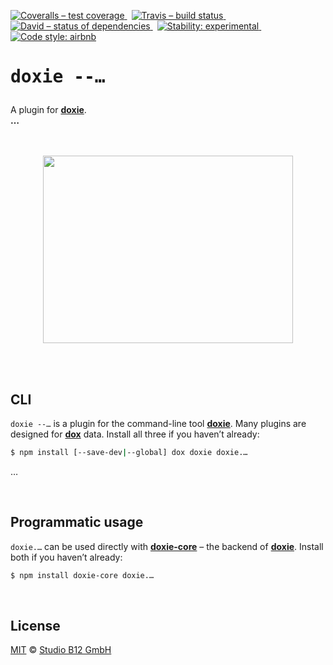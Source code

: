 [![Coveralls – test coverage
](https://img.shields.io/coveralls/studio-b12/doxie.….svg?style=flat-square)
](https://coveralls.io/r/studio-b12/doxie.…)
 [![Travis – build status
](https://img.shields.io/travis/studio-b12/doxie.…/master.svg?style=flat-square)
](https://travis-ci.org/studio-b12/doxie.…)
 [![David – status of dependencies
](https://img.shields.io/david/studio-b12/doxie.….svg?style=flat-square)
](https://david-dm.org/studio-b12/doxie.…)
 [![Stability: experimental
](https://img.shields.io/badge/stability-experimental-yellow.svg?style=flat-square)
](https://nodejs.org/api/documentation.html#documentation_stability_index)
 [![Code style: airbnb
](https://img.shields.io/badge/code%20style-airbnb-777777.svg?style=flat-square)
](https://github.com/airbnb/javascript)




<h1                                                                 id="/"><pre>
doxie --…
</pre></h1>

A plugin for **[doxie][]**.  
**…**

[doxie]:  https://github.com/studio-b12/doxie




<p align="center"><a
  title="Graphic by the great Justin Mezzell"
  href="http://justinmezzell.tumblr.com/post/89957156723"
  >
  <br/>
  <br/>
  <img
    src="Readme/….gif"
    width="400"
    height="300"
  />
  <br/>
  <br/>
</a></p>




<a                                                          id="/cli"></a>&nbsp;

CLI
---

`doxie --…` is a plugin for the command-line tool **[doxie][]**. Many plugins are designed for **[dox][]** data. Install all three if you haven’t already:

```sh
$ npm install [--save-dev|--global] dox doxie doxie.…
```


…


[dox]:                http://npm.im/dox




<a                                                        id="/usage"></a>&nbsp;

Programmatic usage
------------------

`doxie.…` can be used directly with **[doxie-core][]** – the backend of **[doxie][]**. Install both if you haven’t already:

```sh
$ npm install doxie-core doxie.…
```


[doxie-core]:  http://npm.im/doxie-core




<a                                                      id="/license"></a>&nbsp;

License
-------

[MIT][] © [Studio B12 GmbH][]

[MIT]:              ./License.md
[Studio B12 GmbH]:  http://studio-b12.de
